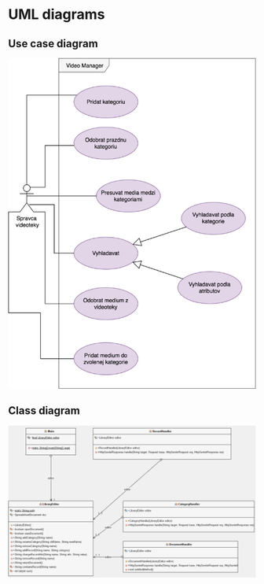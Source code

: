 # UML diagrams

## Use case diagram
![use case diagram](./UseCaseVideoManager.png)

## Class diagram
![class diagram](./ClassDiagramVideoManager.png)
